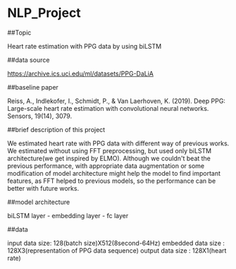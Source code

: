 # NLP_Project

##Topic 

Heart rate estimation with PPG data by using biLSTM

##data source 

https://archive.ics.uci.edu/ml/datasets/PPG-DaLiA

##baseline paper 

Reiss, A., Indlekofer, I., Schmidt, P., & Van Laerhoven, K. (2019). Deep PPG: Large-scale heart rate estimation with convolutional neural networks. Sensors, 19(14), 3079.

##brief description of this project 

We estimated heart rate with PPG data with different way of previous works. We estimated without using FFT preprocessing, but used only biLSTM architecture(we get inspired by ELMO). Although we couldn't beat the previous performance, with appropriate data augmentation or some modification of model architecture might help the model to find important features, as FFT helped to previous models, so the performance can be better with future works.

##model architecture 

biLSTM layer - embedding layer - fc layer

##data


input data size: 128(batch size)X512(8second-64Hz)
embedded data size : 128X3(representation of PPG data sequence)
output data size : 128X1(heart rate)

